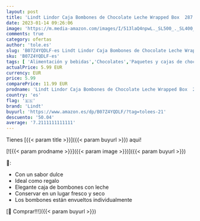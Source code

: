 ```yaml
---
layout: post
title: 'Lindt Lindor Caja Bombones de Chocolate Leche Wrapped Box  287 G  bombones Lindt para regalar'
date: 2023-01-14 09:26:06
image: 'https://m.media-amazon.com/images/I/513laQ4npwL._SL500_._SL400_.jpg'
comments: true
category: ofertas
author: 'tole.es'
slug: 'B07Z4YQDLF-es Lindt Lindor Caja Bombones de Chocolate Leche Wrapped Box...'
sku: 'B07Z4YQDLF-es'
tags: [ 'Alimentación y bebidas','Chocolates','Paquetes y cajas de chocolate','Snacks y dulces','bombones','lindt','🇪🇸', ]
actualPrice: 5.99 EUR
currency: EUR
price: 5.99
comparePrice: 11.99 EUR
prodname: 'Lindt Lindor Caja Bombones de Chocolate Leche Wrapped Box  287 G  bombones Lindt para regalar'
country: 'es'
flag: '🇪🇸'
brand: 'Lindt'
buyurl: 'https://www.amazon.es/dp/B07Z4YQDLF/?tag=tolees-21'
descuento: '50.04'
average: '7.2111111111111'
---
```


Tienes [{{< param title >}}]({{< param buyurl >}}) aqui!

[![{{< param prodname >}}]({{< param image >}})]({{< param buyurl >}})

🔎:

- Con un sabor dulce
- Ideal como regalo
- Elegante caja de bombones con leche
- Conservar en un lugar fresco y seco
- Los bombones están envueltos individualmente

[🛒 Comprar!!!]({{< param buyurl >}})
